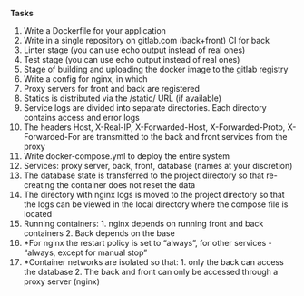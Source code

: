 **Tasks**
1. Write a Dockerfile for your application
2. Write in a single repository on gitlab.com (back+front) CI for back
  1. Linter stage (you can use echo output instead of real ones)
  2. Test stage (you can use echo output instead of real ones)
  3. Stage of building and uploading the docker image to the gitlab registry
3. Write a config for nginx, in which
  1. Proxy servers for front and back are registered
  2. Statics is distributed via the /static/ URL (if available)
  3. Service logs are divided into separate directories. Each directory contains access and error logs
  4. The headers Host, X-Real-IP, X-Forwarded-Host, X-Forwarded-Proto, X-Forwarded-For are transmitted to the back and front services from the proxy
4. Write docker-compose.yml to deploy the entire system
  1. Services: proxy server, back, front, database (names at your discretion)
  2. The database state is transferred to the project directory so that re-creating the container does not reset the data
  3. The directory with nginx logs is moved to the project directory so that the logs can be viewed in the local directory where the compose file is located
  4. Running containers:
    1. nginx depends on running front and back containers
    2. Back depends on the base
  5. *For nginx the restart policy is set to “always”, for other services - “always, except for manual stop”
  6. *Container networks are isolated so that:
    1. only the back can access the database
    2. The back and front can only be accessed through a proxy server (nginx)
